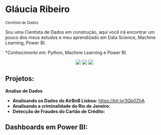 
# Gláucia Ribeiro
<sub>*Cientista de Dados*</sub>

Sou uma Cientista de Dados em construção, aqui você irá encontrar um pouco dos meus estudos e meu aprendizado em Data Science, Machine Learning, Power BI. 

**Conhecimento em:* Python, Machine Learning e Power BI. 


<div align="center">
  <a href="https://www.instagram.com/glaucialr/" target="_blank"><img src="https://img.shields.io/badge/-Instagram-%23E4405F?style=for-the-badge&logo=instagram&logoColor=white" target="_blank"></a>
  <a href="https://www.linkedin.com/in/glauciaribeiro/" target="_blank"><img src="https://img.shields.io/badge/-LinkedIn-%230077B5?style=for-the-badge&logo=linkedin&logoColor=white" target="_blank"></a> 
  <a href="mailto:glaucialr@gmail.com"><img src="https://img.shields.io/badge/-Gmail-%23333?style=for-the-badge&logo=gmail&logoColor=white" target="_blank"></a>
</div>



## Projetos:

**Analise de Dados**
* **Analisando os Dados do AirBnB Lisboa:** https://bit.ly/3Qb0ZhA
* **Analisando a criminalidade do Rio de Janeiro:** 
* **Detecção de Fraudes do Cartão de Crédito:** 

 ## Dashboards em Power BI:
